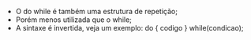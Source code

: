 * O do while é também uma estrutura de repetição; 
* Porém menos utilizada que o while; 
* A sintaxe é invertida, veja um exemplo: 
	 do { 
		 codigo 
        } while(condicao);